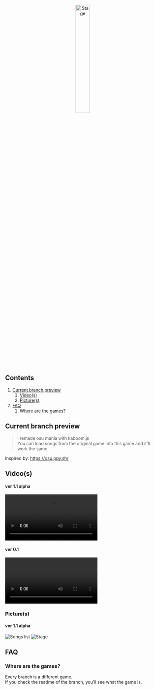<p align="center">
  <img src="src/src/assets/logo.png" width="30%" alt="Stage">
</p>

## Contents

1. [Current branch preview](#current-branch-preview)
   1. [Video(s)](#videos)
   2. [Picture(s)](#pictures)
2. [FAQ](#faq)
   1. [Where are the games?](#where-are-the-games)

## Current branch preview

> I remade osu mania with kaboom.js
> <br> You can load songs from the original game into this game and it'll work the same.

Inspired by: https://osu.ppy.sh/

## Video(s)

#### ver 1.1 alpha

![Video](src/assets/gameplay_ver1.1.mp4)

#### ver 0.1

![Video](src/assets/gameplay_ver0.1.mp4)

### Picture(s)

#### ver 1.1 alpha

![Songs list](src/assets/songsList_ver1.1.png)
![Stage](src/assets/stage_ver1.1.png)

## FAQ

### Where are the games?

Every branch is a different game.
<br> If you check the readme of the branch, you'll see what the game is.
